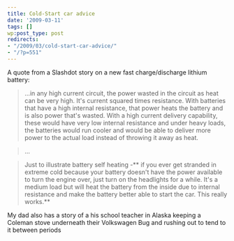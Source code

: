 ```yaml
---
title: Cold-Start car advice
date: '2009-03-11'
tags: []
wp:post_type: post
redirects:
- "/2009/03/cold-start-car-advice/"
- "/?p=551"
---
```


A quote from a Slashdot story on a new fast charge/discharge lithium battery:

>

> ...in any high current circuit, the power wasted in the circuit as heat can be very high. It's current squared times resistance. With batteries that have a high internal resistance, that power heats the battery and is also power that's wasted. With a high current delivery capability, these would have very low internal resistance and under heavy loads, the batteries would run cooler and would be able to deliver more power to the actual load instead of throwing it away as heat.

> ...

> Just to illustrate battery self heating -** if you ever get stranded in extreme cold because your battery doesn't have the power available to turn the engine over, just turn on the headlights for a while. It's a medium load but will heat the battery from the inside due to internal resistance and make the battery better able to start the car. This really works.**

My dad also has a story of a his school teacher in Alaska keeping a Coleman stove underneath their Volkswagen Bug and rushing out to tend to it between periods
